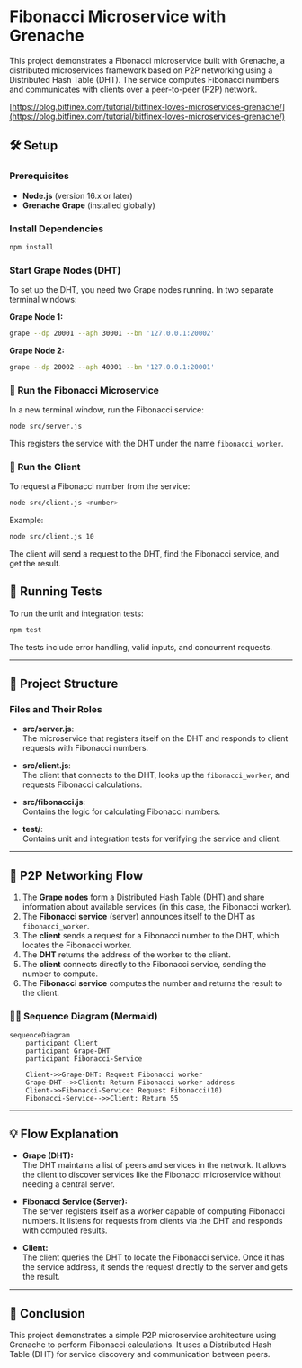 # Fibonacci Microservice with Grenache

This project demonstrates a Fibonacci microservice built with Grenache, a distributed microservices framework based on P2P networking using a Distributed Hash Table (DHT). The service computes Fibonacci numbers and communicates with clients over a peer-to-peer (P2P) network.

[https://blog.bitfinex.com/tutorial/bitfinex-loves-microservices-grenache/](https://blog.bitfinex.com/tutorial/bitfinex-loves-microservices-grenache/)

## 🛠️ Setup

### Prerequisites

- **Node.js** (version 16.x or later)
- **Grenache Grape** (installed globally)

### Install Dependencies

```bash
npm install
```

### Start Grape Nodes (DHT)

To set up the DHT, you need two Grape nodes running. In two separate terminal windows:

**Grape Node 1:**

```bash
grape --dp 20001 --aph 30001 --bn '127.0.0.1:20002'
```

**Grape Node 2:**

```bash
grape --dp 20002 --aph 40001 --bn '127.0.0.1:20001'
```

### 🚀 Run the Fibonacci Microservice

In a new terminal window, run the Fibonacci service:

```bash
node src/server.js
```

This registers the service with the DHT under the name `fibonacci_worker`.

### 🔗 Run the Client

To request a Fibonacci number from the service:

```bash
node src/client.js <number>
```

Example:

```bash
node src/client.js 10
```

The client will send a request to the DHT, find the Fibonacci service, and get the result.

## 🧪 Running Tests

To run the unit and integration tests:

```bash
npm test
```

The tests include error handling, valid inputs, and concurrent requests.

---

## 📜 Project Structure

### Files and Their Roles

- **src/server.js**:  
  The microservice that registers itself on the DHT and responds to client requests with Fibonacci numbers.
- **src/client.js**:  
  The client that connects to the DHT, looks up the `fibonacci_worker`, and requests Fibonacci calculations.
- **src/fibonacci.js**:  
  Contains the logic for calculating Fibonacci numbers.

- **test/**:  
  Contains unit and integration tests for verifying the service and client.

---

## 🔄 P2P Networking Flow

1. The **Grape nodes** form a Distributed Hash Table (DHT) and share information about available services (in this case, the Fibonacci worker).
2. The **Fibonacci service** (server) announces itself to the DHT as `fibonacci_worker`.
3. The **client** sends a request for a Fibonacci number to the DHT, which locates the Fibonacci worker.
4. The **DHT** returns the address of the worker to the client.
5. The **client** connects directly to the Fibonacci service, sending the number to compute.
6. The **Fibonacci service** computes the number and returns the result to the client.

### 🧑‍💻 Sequence Diagram (Mermaid)

```mermaid
sequenceDiagram
    participant Client
    participant Grape-DHT
    participant Fibonacci-Service

    Client->>Grape-DHT: Request Fibonacci worker
    Grape-DHT-->>Client: Return Fibonacci worker address
    Client->>Fibonacci-Service: Request Fibonacci(10)
    Fibonacci-Service-->>Client: Return 55
```

---

## 💡 Flow Explanation

- **Grape (DHT):**  
  The DHT maintains a list of peers and services in the network. It allows the client to discover services like the Fibonacci microservice without needing a central server.
- **Fibonacci Service (Server):**  
  The server registers itself as a worker capable of computing Fibonacci numbers. It listens for requests from clients via the DHT and responds with computed results.

- **Client:**  
  The client queries the DHT to locate the Fibonacci service. Once it has the service address, it sends the request directly to the server and gets the result.

---

## 🎯 Conclusion

This project demonstrates a simple P2P microservice architecture using Grenache to perform Fibonacci calculations. It uses a Distributed Hash Table (DHT) for service discovery and communication between peers.
